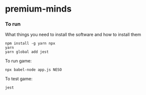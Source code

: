 # premium-minds

### To run

What things you need to install the software and how to install them

```
npm install -g yarn npx
yarn
yarn global add jest
```

To run game:
```
npx babel-node app.js NESO
```

To test game:
```
jest
```
